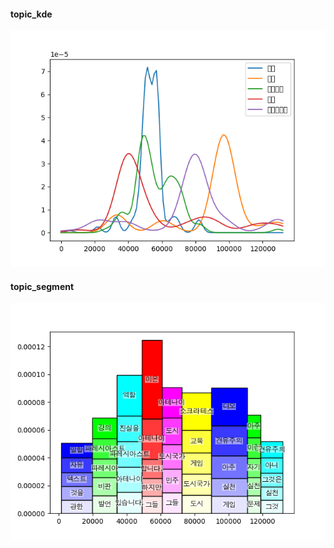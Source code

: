#### topic_kde
![topic_kde](0eddc51e85933efe0eecff300932d1b3a9a11f75_topic_kde.png)

#### topic_segment
![topic_segment](0eddc51e85933efe0eecff300932d1b3a9a11f75_topic_segment.png)


